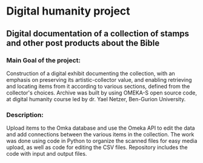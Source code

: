 # Digital humanity project
## Digital documentation of a collection of stamps and other post products about the Bible
### Main Goal of the project:
Construction of a digital exhibit documenting the collection, with an emphasis on preserving its artistic-collector value, and enabling retrieving and locating items from it according to various sections, defined from the collector's choices.
Archive was built by using OMEKA-S open source code, at digital humanity course led by dr. Yael Netzer, Ben-Gurion University.
### Description:
Upload items to the Omka database and use the Omeka API to edit the data and add connections between the various items in the collection.
The work was done using code in Python to organize the scanned files for easy media upload, as well as code for editing the CSV files. 
Repository includes the code with input and output files.
